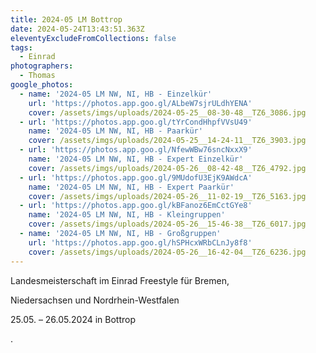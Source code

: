 ```yaml
---
title: 2024-05 LM Bottrop
date: 2024-05-24T13:43:51.363Z
eleventyExcludeFromCollections: false
tags:
  - Einrad
photographers:
  - Thomas
google_photos:
  - name: '2024-05 LM NW, NI, HB - Einzelkür'
    url: 'https://photos.app.goo.gl/ALbeW7sjrULdhYENA'
    cover: /assets/imgs/uploads/2024-05-25__08-30-48__TZ6_3086.jpg
  - url: 'https://photos.app.goo.gl/tYrCondHhpfVVsU49'
    name: '2024-05 LM NW, NI, HB - Paarkür'
    cover: /assets/imgs/uploads/2024-05-25__14-24-11__TZ6_3903.jpg
  - url: 'https://photos.app.goo.gl/NfewWBw76sncNxxX9'
    name: '2024-05 LM NW, NI, HB - Expert Einzelkür'
    cover: /assets/imgs/uploads/2024-05-26__08-42-48__TZ6_4792.jpg
  - url: 'https://photos.app.goo.gl/9MUdofU3EjK9AWdcA'
    name: '2024-05 LM NW, NI, HB - Expert Paarkür'
    cover: /assets/imgs/uploads/2024-05-26__11-02-19__TZ6_5163.jpg
  - url: 'https://photos.app.goo.gl/kBFanoz6EmCctGYe8'
    name: '2024-05 LM NW, NI, HB - Kleingruppen'
    cover: /assets/imgs/uploads/2024-05-26__15-46-38__TZ6_6017.jpg
  - name: '2024-05 LM NW, NI, HB - Großgruppen'
    url: 'https://photos.app.goo.gl/hSPHcxWRbCLnJy8f8'
    cover: /assets/imgs/uploads/2024-05-26__16-42-04__TZ6_6236.jpg
---
```

Landesmeisterschaft im Einrad Freestyle für Bremen,

Niedersachsen und Nordrhein-Westfalen

25.05. – 26.05.2024 in Bottrop

.
